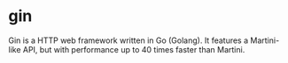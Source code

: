 # gin

Gin is a HTTP web framework written in Go (Golang). It features a Martini-like API, but with performance up to 40 times faster than Martini.
